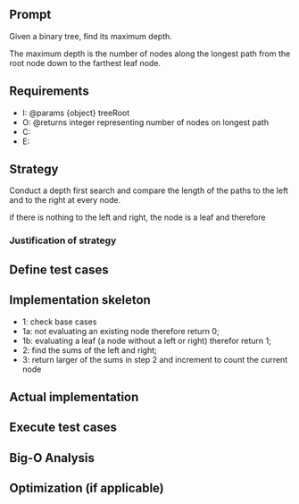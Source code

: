 ## Prompt

Given a binary tree, find its maximum depth.

The maximum depth is the number of nodes along the longest path from the root
node down to the farthest leaf node.

## Requirements

* I: @params {object} treeRoot
* O: @returns integer representing number of nodes on longest path
* C:
* E:

## Strategy

Conduct a depth first search and compare the length of the paths to the left and
to the right at every node.

if there is nothing to the left and right, the node is a leaf and therefore

### Justification of strategy

## Define test cases

## Implementation skeleton

* 1: check base cases
* 1a: not evaluating an existing node therefore return 0;
* 1b: evaluating a leaf (a node without a left or right) therefor return 1;
* 2: find the sums of the left and right;
* 3: return larger of the sums in step 2 and increment to count the current node

## Actual implementation

## Execute test cases

## Big-O Analysis

## Optimization (if applicable)

